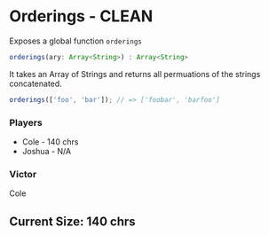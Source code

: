 # Orderings - CLEAN
Exposes a global function `orderings`
```ts
orderings(ary: Array<String>) : Array<String>
```
It takes an Array of Strings and returns all permuations of the strings concatenated.
```js
orderings(['foo', 'bar']); // => ['foobar', 'barfoo']
```

### Players
* Cole - 140 chrs
* Joshua - N/A

### Victor
Cole

## Current Size: 140 chrs
